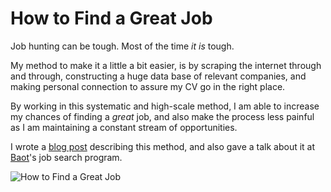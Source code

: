 # How to Find a Great Job

Job hunting can be tough. Most of the time *it is* tough.

My method to make it a little a bit easier, is by scraping the internet through and through, 
constructing a huge data base of relevant companies, and making personal connection to assure my CV go in the right place.

By working in this systematic and high-scale method, I am able to increase my chances of finding a *great* job,
and also make the process less painful as I am maintaining a constant stream of opportunities.

I wrote a [blog post](https://bit.ly/GreatJobBlog) describing this method, and also gave a talk about it
at [Baot](http://extend-tech.com/baot)'s job search program.

![How to Find a Great Job](../../master/previews/HowToFindAGreatJob.jpg)
